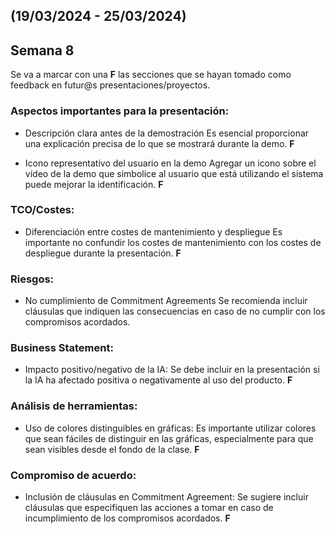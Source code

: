 ## (19/03/2024 - 25/03/2024)
## Semana 8
Se va a marcar con una **F** las secciones que se hayan tomado como feedback en futur@s presentaciones/proyectos.

### Aspectos importantes para la presentación:

- Descripción clara antes de la demostración Es esencial proporcionar una explicación precisa de lo que se mostrará durante la demo. **F** 

- Icono representativo del usuario en la demo Agregar un icono sobre el vídeo de la demo que simbolice al usuario que está utilizando el sistema puede mejorar la identificación. **F** 

### TCO/Costes:

- Diferenciación entre costes de mantenimiento y despliegue Es importante no confundir los costes de mantenimiento con los costes de despliegue durante la presentación. **F** 

### Riesgos:

- No cumplimiento de Commitment Agreements Se recomienda incluir cláusulas que indiquen las consecuencias en caso de no cumplir con los compromisos acordados.

### Business Statement:

- Impacto positivo/negativo de la IA: Se debe incluir en la presentación si la IA ha afectado positiva o negativamente al uso del producto. **F** 

### Análisis de herramientas:

- Uso de colores distinguibles en gráficas: Es importante utilizar colores que sean fáciles de distinguir en las gráficas, especialmente para que sean visibles desde el fondo de la clase. **F** 

### Compromiso de acuerdo:

- Inclusión de cláusulas en Commitment Agreement: Se sugiere incluir cláusulas que especifiquen las acciones a tomar en caso de incumplimiento de los compromisos acordados. **F** 
